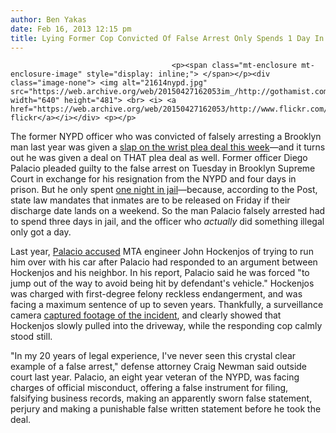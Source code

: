 ```yaml
---
author: Ben Yakas
date: Feb 16, 2013 12:15 pm
title: Lying Former Cop Convicted Of False Arrest Only Spends 1 Day In Jail
---
```


	
										<p><span class="mt-enclosure mt-enclosure-image" style="display: inline;"> </span></p><div class="image-none"> <img alt="21614nypd.jpg" src="https://web.archive.org/web/20150427162053im_/http://gothamist.com/attachments/byakas/21614nypd.jpg" width="640" height="481"> <br> <i> <a href="https://web.archive.org/web/20150427162053/http://www.flickr.com/photos/triborough/128165936/">triborough&apos;s flickr</a></i></div> <p></p>

<p>The former NYPD officer who was convicted of falsely arresting a Brooklyn man last year was given a <a href="https://web.archive.org/web/20150427162053/http://gothamist.com/2013/02/12/lying_cop_loses_job_gets_four_days.php">slap on the wrist plea deal this week</a>&#x2014;and it turns out he was given a deal on THAT plea deal as well. Former officer Diego Palacio pleaded guilty to the false arrest on Tuesday in Brooklyn Supreme Court in exchange for his resignation from the NYPD and four days in prison. But he only spent <a href="https://web.archive.org/web/20150427162053/http://www.nypost.com/p/news/local/brooklyn/liar_cop_walks_ZA9GdQ3BKVoC0rptZz3yDK">one night in jail</a>&#x2014;because, according to the Post, state law mandates that inmates are to be released on Friday if their discharge date lands on a weekend. So the man Palacio falsely arrested had to spend three days in jail, and the officer who <em>actually</em> did something illegal only got a day.</p>

<p>Last year, <a href="https://web.archive.org/web/20150427162053/http://gothamist.com/2012/02/10/another_surveillance_video_shows_co.php">Palacio accused</a> MTA engineer John Hockenjos of trying to run him over with his car after Palacio had responded to an argument between Hockenjos and his neighbor. In his report, Palacio said he was forced &quot;to jump out of the way to avoid being hit by defendant&apos;s vehicle.&quot; Hockenjos was charged with first-degree felony reckless endangerment, and was facing a maximum sentence of up to seven years. Thankfully, a surveillance camera <a href="https://web.archive.org/web/20150427162053/http://gothamist.com/2012/03/01/internal_affairs_investigates_cop_c.php">captured footage of the incident</a>, and clearly showed that Hockenjos slowly pulled into the driveway, while the responding cop calmly stood still.</p>

<p>&quot;In my 20 years of legal experience, I&apos;ve never seen this crystal clear example of a false arrest,&quot; defense attorney Craig Newman said outside court last year. Palacio, an eight year veteran of the NYPD, was facing charges of official misconduct, offering a false instrument for filing, falsifying business records, making an apparently sworn false statement, perjury and making a punishable false written statement before he took the deal.</p>					
										
									
				